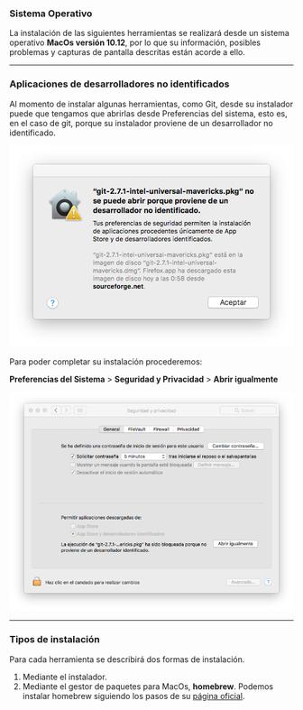 ### Sistema Operativo
La instalación de las siguientes herramientas se realizará desde un sistema operativo **MacOs versión 10.12**, por lo que su información, posibles problemas y capturas de pantalla descritas están acorde a ello.
___
### Aplicaciones de desarrolladores no identificados
Al momento de instalar algunas herramientas, como Git, desde su instalador puede que tengamos que abrirlas desde Preferencias del sistema, esto es, en el caso de git, porque su instalador proviene de un desarrollador no identificado.

![Aviso desarrollador no identificado](aclaraciones/img/aviso_desarrollador.png)

Para poder completar su instalación procederemos:

**Preferencias del Sistema** > **Seguridad y Privacidad** > **Abrir igualmente**

![Habilitar apertura de aplicaciones de desarrolladores no identificados](aclaraciones/img/d.png)

___
### Tipos de instalación
Para cada herramienta se describirá dos formas de instalación.
1. Mediante el instalador.
2. Mediante el gestor de paquetes para MacOs, **homebrew**. Podemos instalar homebrew siguiendo los pasos de su [página oficial](http://brew.sh/index_es.html).
